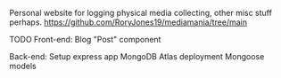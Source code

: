 Personal website for logging physical media collecting, other misc stuff perhaps.
https://github.com/RoryJones19/mediamania/tree/main

TODO
Front-end:
Blog "Post" component


Back-end:
Setup express app
MongoDB Atlas deployment
Mongoose models